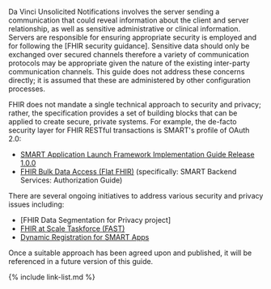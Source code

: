 
Da Vinci Unsolicited Notifications involves the server sending a communication that could reveal information about the client and server relationship, as well as sensitive administrative or clinical information.  Servers are responsible for ensuring appropriate security is employed and for following the [FHIR security guidance]. Sensitive data should only be exchanged over secured channels therefore a variety of communication protocols may be appropriate given the nature of the existing inter-party communication channels. This guide does not address these concerns directly; it is assumed that these are administered by other configuration processes.  

<div class="stu-note" markdown="1">
FHIR does not mandate a single technical approach to security and privacy; rather, the specification provides a set of building blocks that can be applied to create secure, private systems.  For example, the de-facto security layer for FHIR RESTful transactions is SMART's profile of OAuth 2.0:

- [SMART Application Launch Framework Implementation Guide Release 1.0.0]
- [FHIR Bulk Data Access (Flat FHIR)] (specifically: SMART Backend Services: Authorization Guide)

There are several ongoing initiatives to address various security and privacy issues including:

- [FHIR Data Segmentation for Privacy project]
- [FHIR at Scale Taskforce (FAST)]
- [Dynamic Registration for SMART Apps]

Once a suitable approach has been agreed upon and published, it will be referenced in a future version of this guide.
</div>

{% include link-list.md %}


[SMART Application Launch Framework Implementation Guide Release 1.0.0]: http://www.hl7.org/fhir/smart-app-launch/
[FHIR Bulk Data Access (Flat FHIR)]: https://hl7.org/fhir/uv/bulkdata/
[FHIR at Scale Taskforce (FAST)]: https://oncprojectracking.healthit.gov/wiki/pages/viewpage.action?pageId=43614268
[Da Vinci Health Record Exchange (HRex) Implementation Guide]: http://hl7.org/fhir/us/davinci-hrex/history.html
[Dynamic Registration for SMART Apps]: http://www.udap.org/udap-dynamic-client-registration.html
